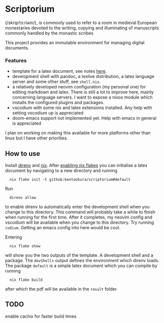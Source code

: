 # Scriptorium 

(/skrɪpˈtɔːriəm/), is commonly used to refer to a room in medieval European monestaries devoted to the writing, copying and illuminating of manuscripts commonly handled by the monastic scribes

This project provides an immutable environment for managing digital documents.

### Features

- template for a latex document, see notes [here](templates/default/README.md).
- development shell with pandoc, a texlive distribution, a latex language server and some other stuff, see `shell.nix`.
- a relatively developed neovim configuration (my personal one) for editing markdown and latex. There is still a lot to improve here, mainly concerning language servers. I want to expose a nixos module which installs the configured plugins and packages.
- vscodium with some nix and latex extensions installed. Any help with setting vscodium up is appreciated
- doom-emacs support not implemented yet. Help with emacs in general is appreciated


I plan on working on making this available for more platforms other than linux but I have other priorities.

## How to use

Install [direnv](https://direnv.net) and [nix](https://nixos.org/). After [enabling nix flakes](https://nixos.wiki/wiki/flakes) you can initialise a latex document by navigating to a new directory and running
```
  nix flake init -t github:kentookura/scriptorium#default
```

Run


```
  direnv allow
```

to enable direnv to automatically enter the development shell when you change to this directory. This command will probably take a while to finish when running for the first time. After it completes, my neovim config and vscodium will be available when you change to this directory. Try running `codium`. Getting an emacs config into here would be cool.

Entering
```
  nix flake show
```
will show you the two outputs of the template. A development shell and a package. The `devShells` output defines the environment which direnv loads. The package `default` is a simple latex document which you can compile by running 
```
  nix flake build
```

after which the pdf will be available in the `result` folder.

## TODO

enable cachix for faster build times
